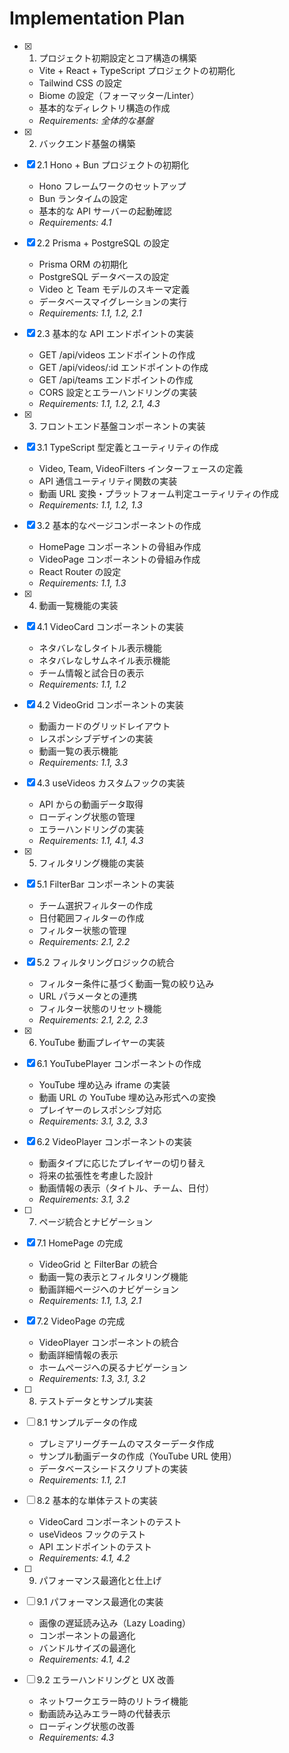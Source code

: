 # Implementation Plan

- [x] 1. プロジェクト初期設定とコア構造の構築

  - Vite + React + TypeScript プロジェクトの初期化
  - Tailwind CSS の設定
  - Biome の設定（フォーマッター/Linter）
  - 基本的なディレクトリ構造の作成
  - _Requirements: 全体的な基盤_

- [x] 2. バックエンド基盤の構築
- [x] 2.1 Hono + Bun プロジェクトの初期化

  - Hono フレームワークのセットアップ
  - Bun ランタイムの設定
  - 基本的な API サーバーの起動確認
  - _Requirements: 4.1_

- [x] 2.2 Prisma + PostgreSQL の設定

  - Prisma ORM の初期化
  - PostgreSQL データベースの設定
  - Video と Team モデルのスキーマ定義
  - データベースマイグレーションの実行
  - _Requirements: 1.1, 1.2, 2.1_

- [x] 2.3 基本的な API エンドポイントの実装

  - GET /api/videos エンドポイントの作成
  - GET /api/videos/:id エンドポイントの作成
  - GET /api/teams エンドポイントの作成
  - CORS 設定とエラーハンドリングの実装
  - _Requirements: 1.1, 1.2, 2.1, 4.3_

- [x] 3. フロントエンド基盤コンポーネントの実装
- [x] 3.1 TypeScript 型定義とユーティリティの作成

  - Video, Team, VideoFilters インターフェースの定義
  - API 通信ユーティリティ関数の実装
  - 動画 URL 変換・プラットフォーム判定ユーティリティの作成
  - _Requirements: 1.1, 1.2, 1.3_

- [x] 3.2 基本的なページコンポーネントの作成

  - HomePage コンポーネントの骨組み作成
  - VideoPage コンポーネントの骨組み作成
  - React Router の設定
  - _Requirements: 1.1, 1.3_

- [x] 4. 動画一覧機能の実装
- [x] 4.1 VideoCard コンポーネントの実装

  - ネタバレなしタイトル表示機能
  - ネタバレなしサムネイル表示機能
  - チーム情報と試合日の表示
  - _Requirements: 1.1, 1.2_

- [x] 4.2 VideoGrid コンポーネントの実装

  - 動画カードのグリッドレイアウト
  - レスポンシブデザインの実装
  - 動画一覧の表示機能
  - _Requirements: 1.1, 3.3_

- [x] 4.3 useVideos カスタムフックの実装

  - API からの動画データ取得
  - ローディング状態の管理
  - エラーハンドリングの実装
  - _Requirements: 1.1, 4.1, 4.3_

- [x] 5. フィルタリング機能の実装
- [x] 5.1 FilterBar コンポーネントの実装

  - チーム選択フィルターの作成
  - 日付範囲フィルターの作成
  - フィルター状態の管理
  - _Requirements: 2.1, 2.2_

- [x] 5.2 フィルタリングロジックの統合

  - フィルター条件に基づく動画一覧の絞り込み
  - URL パラメータとの連携
  - フィルター状態のリセット機能
  - _Requirements: 2.1, 2.2, 2.3_

- [x] 6. YouTube 動画プレイヤーの実装
- [x] 6.1 YouTubePlayer コンポーネントの作成

  - YouTube 埋め込み iframe の実装
  - 動画 URL の YouTube 埋め込み形式への変換
  - プレイヤーのレスポンシブ対応
  - _Requirements: 3.1, 3.2, 3.3_

- [x] 6.2 VideoPlayer コンポーネントの実装

  - 動画タイプに応じたプレイヤーの切り替え
  - 将来の拡張性を考慮した設計
  - 動画情報の表示（タイトル、チーム、日付）
  - _Requirements: 3.1, 3.2_

- [ ] 7. ページ統合とナビゲーション
- [x] 7.1 HomePage の完成

  - VideoGrid と FilterBar の統合
  - 動画一覧の表示とフィルタリング機能
  - 動画詳細ページへのナビゲーション
  - _Requirements: 1.1, 1.3, 2.1_

- [x] 7.2 VideoPage の完成

  - VideoPlayer コンポーネントの統合
  - 動画詳細情報の表示
  - ホームページへの戻るナビゲーション
  - _Requirements: 1.3, 3.1, 3.2_

- [ ] 8. テストデータとサンプル実装
- [ ] 8.1 サンプルデータの作成

  - プレミアリーグチームのマスターデータ作成
  - サンプル動画データの作成（YouTube URL 使用）
  - データベースシードスクリプトの実装
  - _Requirements: 1.1, 2.1_

- [ ] 8.2 基本的な単体テストの実装

  - VideoCard コンポーネントのテスト
  - useVideos フックのテスト
  - API エンドポイントのテスト
  - _Requirements: 4.1, 4.2_

- [ ] 9. パフォーマンス最適化と仕上げ
- [ ] 9.1 パフォーマンス最適化の実装

  - 画像の遅延読み込み（Lazy Loading）
  - コンポーネントの最適化
  - バンドルサイズの最適化
  - _Requirements: 4.1, 4.2_

- [ ] 9.2 エラーハンドリングと UX 改善
  - ネットワークエラー時のリトライ機能
  - 動画読み込みエラー時の代替表示
  - ローディング状態の改善
  - _Requirements: 4.3_

